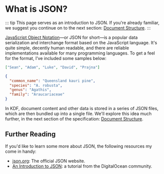 # What is JSON?

::: tip
This page serves as an introduction to JSON. If you're already familiar, we
suggest you continue on to the next section: [Document Structure][1].
:::

[JavaScript Object Notation][2]—or JSON for short—is a popular data
serialization and interchange format based on the JavaScript language. It's
quite simple, decently human readable, and there are reliable implementations
available for many programming languages. To get a feel for the format, I've
included some samples below:

```json
["Sean", "Adam", "Luke", "David", "Prajna"]
```

```json
{
  "common_name": "Queensland kauri pine",
  "species": "A. robusta",
  "genus": "Agathis",
  "family": "Araucariaceae"
}
```

In KDF, document content and other data is stored in a series of JSON files,
which are then bundled up into a single file. We'll explore this idea much
further, in the next section of the specification: [Document Structure][1].


## Further Reading

If you'd like to learn some more about JSON, the following resources my come in
handy:

 - [json.org][2]: The official JSON website.
 - [An Introduction to JSON][3]: a tutorial from the DigitalOcean community.

[1]: /specification/structure
[2]: https://json.org/
[3]: https://www.digitalocean.com/community/tutorials/an-introduction-to-json


